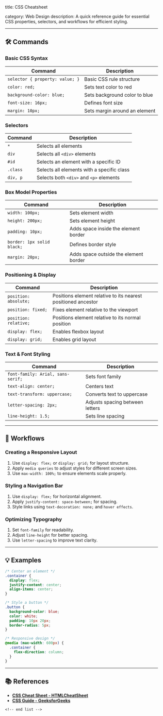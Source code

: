 title: CSS Cheatsheet

category: Web Design
description: A quick reference guide for essential CSS properties, selectors, and workflows for efficient styling.

---

## 🛠️ Commands

### **Basic CSS Syntax**

| Command                           | Description                   |
| --------------------------------- | ----------------------------- |
| `selector { property: value; }` | Basic CSS rule structure      |
| `color: red;`                   | Sets text color to red        |
| `background-color: blue;`       | Sets background color to blue |
| `font-size: 16px;`              | Defines font size             |
| `margin: 10px;`                 | Sets margin around an element |

### **Selectors**

| Command    | Description                                 |
| ---------- | ------------------------------------------- |
| `*`      | Selects all elements                        |
| `div`    | Selects all `<div>` elements              |
| `#id`    | Selects an element with a specific ID       |
| `.class` | Selects all elements with a specific class  |
| `div, p` | Selects both `<div>` and `<p>` elements |

### **Box Model Properties**

| Command                      | Description                           |
| ---------------------------- | ------------------------------------- |
| `width: 100px;`            | Sets element width                    |
| `height: 200px;`           | Sets element height                   |
| `padding: 10px;`           | Adds space inside the element border  |
| `border: 1px solid black;` | Defines border style                  |
| `margin: 20px;`            | Adds space outside the element border |

### **Positioning & Display**

| Command                 | Description                                                   |
| ----------------------- | ------------------------------------------------------------- |
| `position: absolute;` | Positions element relative to its nearest positioned ancestor |
| `position: fixed;`    | Fixes element relative to the viewport                        |
| `position: relative;` | Positions element relative to its normal position             |
| `display: flex;`      | Enables flexbox layout                                        |
| `display: grid;`      | Enables grid layout                                           |

### **Text & Font Styling**

| Command                             | Description                     |
| ----------------------------------- | ------------------------------- |
| `font-family: Arial, sans-serif;` | Sets font family                |
| `text-align: center;`             | Centers text                    |
| `text-transform: uppercase;`      | Converts text to uppercase      |
| `letter-spacing: 2px;`            | Adjusts spacing between letters |
| `line-height: 1.5;`               | Sets line spacing               |

---

## 🔄 Workflows

### **Creating a Responsive Layout**

1. Use `display: flex;` or `display: grid;` for layout structure.
2. Apply `media queries` to adjust styles for different screen sizes.
3. Use `max-width: 100%;` to ensure elements scale properly.

### **Styling a Navigation Bar**

1. Use `display: flex;` for horizontal alignment.
2. Apply `justify-content: space-between;` for spacing.
3. Style links using `text-decoration: none;` and `hover effects`.

### **Optimizing Typography**

1. Set `font-family` for readability.
2. Adjust `line-height` for better spacing.
3. Use `letter-spacing` to improve text clarity.

---

## 💡 Examples

```css
/* Center an element */
.container {
  display: flex;
  justify-content: center;
  align-items: center;
}

/* Style a button */
.button {
  background-color: blue;
  color: white;
  padding: 10px 20px;
  border-radius: 5px;
}

/* Responsive design */
@media (max-width: 600px) {
  .container {
    flex-direction: column;
  }
}
```

---

## 📚 References

- **[CSS Cheat Sheet - HTMLCheatSheet](https://htmlcheatsheet.com/css/)**
- **[CSS Guide - GeeksforGeeks](https://www.geeksforgeeks.org/css-cheat-sheet-a-basic-guide-to-css/)**

```
<!-- end list -->
```
